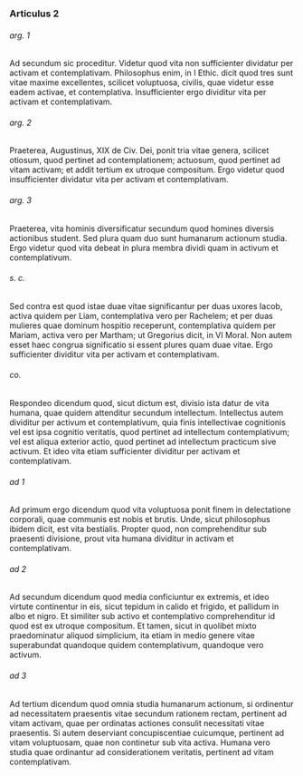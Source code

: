 ### Articulus 2

###### arg. 1
Ad secundum sic proceditur. Videtur quod vita non sufficienter dividatur per activam et contemplativam. Philosophus enim, in I Ethic. dicit quod tres sunt vitae maxime excellentes, scilicet voluptuosa, civilis, quae videtur esse eadem activae, et contemplativa. Insufficienter ergo dividitur vita per activam et contemplativam.

###### arg. 2
Praeterea, Augustinus, XIX de Civ. Dei, ponit tria vitae genera, scilicet otiosum, quod pertinet ad contemplationem; actuosum, quod pertinet ad vitam activam; et addit tertium ex utroque compositum. Ergo videtur quod insufficienter dividatur vita per activam et contemplativam.

###### arg. 3
Praeterea, vita hominis diversificatur secundum quod homines diversis actionibus student. Sed plura quam duo sunt humanarum actionum studia. Ergo videtur quod vita debeat in plura membra dividi quam in activum et contemplativum.

###### s. c.
Sed contra est quod istae duae vitae significantur per duas uxores Iacob, activa quidem per Liam, contemplativa vero per Rachelem; et per duas mulieres quae dominum hospitio receperunt, contemplativa quidem per Mariam, activa vero per Martham; ut Gregorius dicit, in VI Moral. Non autem esset haec congrua significatio si essent plures quam duae vitae. Ergo sufficienter dividitur vita per activam et contemplativam.

###### co.
Respondeo dicendum quod, sicut dictum est, divisio ista datur de vita humana, quae quidem attenditur secundum intellectum. Intellectus autem dividitur per activum et contemplativum, quia finis intellectivae cognitionis vel est ipsa cognitio veritatis, quod pertinet ad intellectum contemplativum; vel est aliqua exterior actio, quod pertinet ad intellectum practicum sive activum. Et ideo vita etiam sufficienter dividitur per activam et contemplativam.

###### ad 1
Ad primum ergo dicendum quod vita voluptuosa ponit finem in delectatione corporali, quae communis est nobis et brutis. Unde, sicut philosophus ibidem dicit, est vita bestialis. Propter quod, non comprehenditur sub praesenti divisione, prout vita humana dividitur in activam et contemplativam.

###### ad 2
Ad secundum dicendum quod media conficiuntur ex extremis, et ideo virtute continentur in eis, sicut tepidum in calido et frigido, et pallidum in albo et nigro. Et similiter sub activo et contemplativo comprehenditur id quod est ex utroque compositum. Et tamen, sicut in quolibet mixto praedominatur aliquod simplicium, ita etiam in medio genere vitae superabundat quandoque quidem contemplativum, quandoque vero activum.

###### ad 3
Ad tertium dicendum quod omnia studia humanarum actionum, si ordinentur ad necessitatem praesentis vitae secundum rationem rectam, pertinent ad vitam activam, quae per ordinatas actiones consulit necessitati vitae praesentis. Si autem deserviant concupiscentiae cuicumque, pertinent ad vitam voluptuosam, quae non continetur sub vita activa. Humana vero studia quae ordinantur ad considerationem veritatis, pertinent ad vitam contemplativam.

